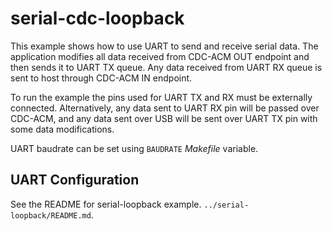 # serial-cdc-loopback

This example shows how to use UART to send and receive serial data.
The application modifies all data received from CDC-ACM OUT endpoint
and then sends it to UART TX queue.
Any data received from UART RX queue is sent to host through CDC-ACM IN endpoint.

To run the example the pins used for UART TX and RX must be externally connected.
Alternatively, any data sent to UART RX pin will be passed over CDC-ACM, and any
data sent over USB will be sent over UART TX pin with some data modifications.

UART baudrate can be set using `BAUDRATE` *Makefile* variable.

## UART Configuration

See the README for serial-loopback example. `../serial-loopback/README.md`.

